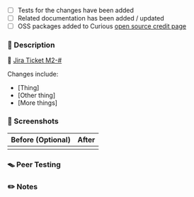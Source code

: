 <!-- Use this template as a guide to describe your pull request, and adjust as necessary. -->
<!-- Include information that helps your peers review your updates and understand this    -->
<!-- repository's history of changes over time.                                           -->

<!-- Delete any options that are not relevant -->

- [ ] Tests for the changes have been added
- [ ] Related documentation has been added / updated
- [ ] OSS packages added to Curious [open source credit page](https://mindlogger.atlassian.net/jira/servicedesk/projects/MLA/knowledge/articles/340623543?spaceKey=MLA)

### 📝 Description

<!-- Contributions are welcome! If there is a corresponding      -->
<!-- JIRA ticket, link to it by replacing `#` with ticket number -->

🔗 [Jira Ticket M2-#](https://mindlogger.atlassian.net/browse/M2-#)

<!-- Replace this with a high-level description of the features/functionality proposed in the pull request. -->

Changes include:

- [Thing]
- [Other thing]
- [More things]

### 📸 Screenshots

<!--
If your work here contains visual changes, provide before (optional) and after screenshots, GIFs, or videos.

If not, then delete this section
-->

| Before (Optional)                      | After                                 |
| -------------------------------------- | ------------------------------------- |
| <!-- Paste before image/video here --> | <!-- Paste after image/video here --> |

### 🪤 Peer Testing

<!-- If peer testing is not needed, then delete this section -->
<!-- Uncomment out any of the following as needed:           -->
<!-- **Requires `yarn install`**     -->

<!--
Replace this with a series of test steps & expected outcomes.

Example test step:

- This is a test step.  Highlight actions **in bold**.

    **Expected outcome:** This is what to expect after the step
-->

### ✏️ Notes

<!--
Replace this line with anything else you think may be relevant or related PRs

If there are no notes, then delete this section.
-->
